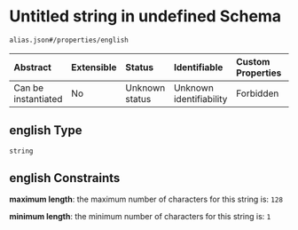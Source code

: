 # Untitled string in undefined Schema

```txt
alias.json#/properties/english
```



| Abstract            | Extensible | Status         | Identifiable            | Custom Properties | Additional Properties | Access Restrictions | Defined In                                               |
| :------------------ | :--------- | :------------- | :---------------------- | :---------------- | :-------------------- | :------------------ | :------------------------------------------------------- |
| Can be instantiated | No         | Unknown status | Unknown identifiability | Forbidden         | Allowed               | none                | [alias.json\*](../out/alias.json "open original schema") |

## english Type

`string`

## english Constraints

**maximum length**: the maximum number of characters for this string is: `128`

**minimum length**: the minimum number of characters for this string is: `1`
